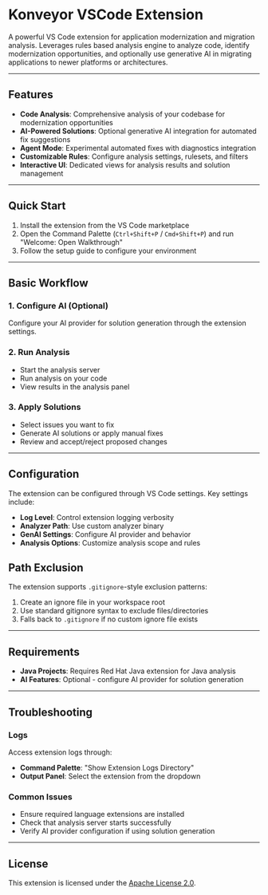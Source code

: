 # Konveyor VSCode Extension

A powerful VS Code extension for application modernization and migration
analysis. Leverages rules based analysis engine to analyze code, identify
modernization opportunities, and optionally use generative AI in migrating
applications to newer platforms or architectures.

---

## Features

- **Code Analysis**: Comprehensive analysis of your codebase for modernization opportunities
- **AI-Powered Solutions**: Optional generative AI integration for automated fix suggestions
- **Agent Mode**: Experimental automated fixes with diagnostics integration
- **Customizable Rules**: Configure analysis settings, rulesets, and filters
- **Interactive UI**: Dedicated views for analysis results and solution management

---

## Quick Start

1. Install the extension from the VS Code marketplace
2. Open the Command Palette (`Ctrl+Shift+P` / `Cmd+Shift+P`) and run "Welcome: Open Walkthrough"
3. Follow the setup guide to configure your environment

---

## Basic Workflow

### 1. Configure AI (Optional)

Configure your AI provider for solution generation through the extension settings.

### 2. Run Analysis

- Start the analysis server
- Run analysis on your code
- View results in the analysis panel

### 3. Apply Solutions

- Select issues you want to fix
- Generate AI solutions or apply manual fixes
- Review and accept/reject proposed changes

---

## Configuration

The extension can be configured through VS Code settings. Key settings include:

- **Log Level**: Control extension logging verbosity
- **Analyzer Path**: Use custom analyzer binary
- **GenAI Settings**: Configure AI provider and behavior
- **Analysis Options**: Customize analysis scope and rules

## Path Exclusion

The extension supports `.gitignore`-style exclusion patterns:

1. Create an ignore file in your workspace root
2. Use standard gitignore syntax to exclude files/directories
3. Falls back to `.gitignore` if no custom ignore file exists

---

## Requirements

- **Java Projects**: Requires Red Hat Java extension for Java analysis
- **AI Features**: Optional - configure AI provider for solution generation

---

## Troubleshooting

### Logs

Access extension logs through:

- **Command Palette**: "Show Extension Logs Directory"
- **Output Panel**: Select the extension from the dropdown

### Common Issues

- Ensure required language extensions are installed
- Check that analysis server starts successfully
- Verify AI provider configuration if using solution generation

---

## License

This extension is licensed under the [Apache License 2.0](LICENSE).
